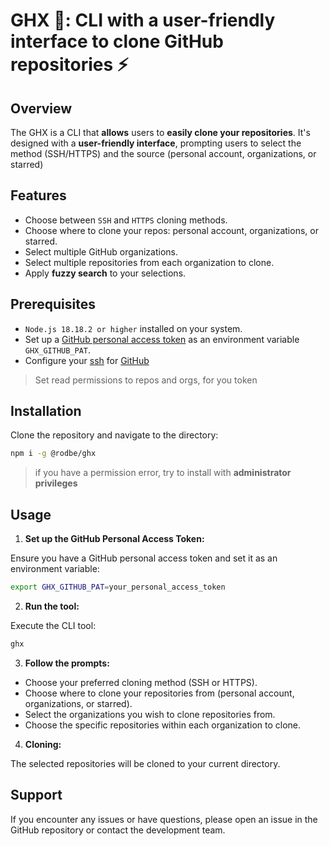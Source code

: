 # GHX 🐙: CLI with a user-friendly interface to clone GitHub repositories ⚡️

## Overview

The GHX is a CLI that **allows** users to **easily clone your repositories**. It's designed with a **user-friendly interface**, prompting users to select the method (SSH/HTTPS) and the source (personal account, organizations, or starred)

## Features

- Choose between `SSH` and `HTTPS` cloning methods.
- Choose where to clone your repos: personal account, organizations, or starred.
- Select multiple GitHub organizations.
- Select multiple repositories from each organization to clone.
- Apply **fuzzy search** to your selections.

## Prerequisites

- `Node.js 18.18.2 or higher` installed on your system.
- Set up a [GitHub personal access token](https://docs.github.com/en/authentication/keeping-your-account-and-data-secure/managing-your-personal-access-tokens#creating-a-personal-access-token-classic) as an environment variable `GHX_GITHUB_PAT`.
- Configure your [ssh](https://docs.github.com/en/authentication/connecting-to-github-with-ssh/generating-a-new-ssh-key-and-adding-it-to-the-ssh-agent) for [GitHub](https://docs.github.com/en/authentication/connecting-to-github-with-ssh/adding-a-new-ssh-key-to-your-github-account#adding-a-new-ssh-key-to-your-account)

> Set read permissions to repos and orgs, for you token

## Installation

Clone the repository and navigate to the directory:

```bash
npm i -g @rodbe/ghx
```

> if you have a permission error, try to install with **administrator privileges**

## Usage

1. **Set up the GitHub Personal Access Token:**

  Ensure you have a GitHub personal access token and set it as an environment variable:

  ```bash
  export GHX_GITHUB_PAT=your_personal_access_token
  ```

2. **Run the tool:**

  Execute the CLI tool:

  ```bash
  ghx
  ```

3. **Follow the prompts:**

  - Choose your preferred cloning method (SSH or HTTPS).
  - Choose where to clone your repositories from (personal account, organizations, or starred).
  - Select the organizations you wish to clone repositories from.
  - Choose the specific repositories within each organization to clone.

4. **Cloning:**

  The selected repositories will be cloned to your current directory.

## Support

If you encounter any issues or have questions, please open an issue in the GitHub repository or contact the development team.
